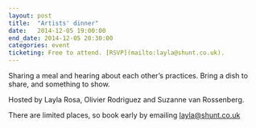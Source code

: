```yaml
---
layout: post
title:  "Artists' dinner"
date:   2014-12-05 19:00:00
end_date: 2014-12-05 20:30:00
categories: event
ticketing: Free to attend. [RSVP](mailto:layla@shunt.co.uk).
---
```

Sharing a meal and hearing about each other’s practices. Bring a dish to share, and something to show.

Hosted by Layla Rosa, Olivier Rodriguez and Suzanne van Rossenberg.

There are limited places, so book early by emailing [layla@shunt.co.uk][email-link]

[email-link]:      mailto:layla@shunt.co.uk
